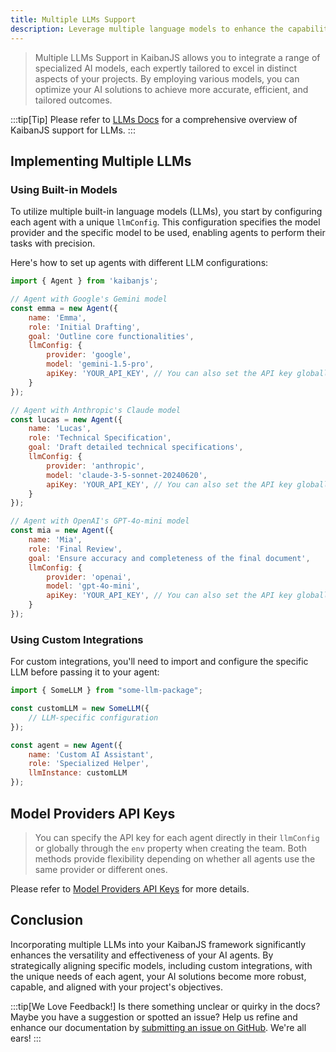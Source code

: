 ```yaml
---
title: Multiple LLMs Support
description: Leverage multiple language models to enhance the capabilities of your AI agents in KaibanJS.
---
```


> Multiple LLMs Support in KaibanJS allows you to integrate a range of specialized AI models, each expertly tailored to excel in distinct aspects of your projects. By employing various models, you can optimize your AI solutions to achieve more accurate, efficient, and tailored outcomes.

:::tip[Tip]
Please refer to [LLMs Docs](/category/llms-docs) for a comprehensive overview of KaibanJS support for LLMs.
:::

## Implementing Multiple LLMs

### Using Built-in Models

To utilize multiple built-in language models (LLMs), you start by configuring each agent with a unique `llmConfig`. This configuration specifies the model provider and the specific model to be used, enabling agents to perform their tasks with precision.

Here's how to set up agents with different LLM configurations:

```js
import { Agent } from 'kaibanjs';

// Agent with Google's Gemini model
const emma = new Agent({
    name: 'Emma',
    role: 'Initial Drafting',
    goal: 'Outline core functionalities',
    llmConfig: {
        provider: 'google',
        model: 'gemini-1.5-pro',
        apiKey: 'YOUR_API_KEY', // You can also set the API key globally through the env property when creating the team
    }
});

// Agent with Anthropic's Claude model
const lucas = new Agent({
    name: 'Lucas',
    role: 'Technical Specification',
    goal: 'Draft detailed technical specifications',
    llmConfig: {
        provider: 'anthropic',
        model: 'claude-3-5-sonnet-20240620',
        apiKey: 'YOUR_API_KEY', // You can also set the API key globally through the env property when creating the team
    }
});

// Agent with OpenAI's GPT-4o-mini model
const mia = new Agent({
    name: 'Mia',
    role: 'Final Review',
    goal: 'Ensure accuracy and completeness of the final document',
    llmConfig: {
        provider: 'openai',
        model: 'gpt-4o-mini',
        apiKey: 'YOUR_API_KEY', // You can also set the API key globally through the env property when creating the team
    }
});
```

### Using Custom Integrations

For custom integrations, you'll need to import and configure the specific LLM before passing it to your agent:

```js
import { SomeLLM } from "some-llm-package";

const customLLM = new SomeLLM({
    // LLM-specific configuration
});

const agent = new Agent({
    name: 'Custom AI Assistant',
    role: 'Specialized Helper',
    llmInstance: customLLM
});
```

## Model Providers API Keys

> You can specify the API key for each agent directly in their `llmConfig` or globally through the `env` property when creating the team. Both methods provide flexibility depending on whether all agents use the same provider or different ones.

Please refer to [Model Providers API Keys](/llms-docs/Model%20Providers%20API%20Keys) for more details.

## Conclusion
Incorporating multiple LLMs into your KaibanJS framework significantly enhances the versatility and effectiveness of your AI agents. By strategically aligning specific models, including custom integrations, with the unique needs of each agent, your AI solutions become more robust, capable, and aligned with your project's objectives.

:::tip[We Love Feedback!]
Is there something unclear or quirky in the docs? Maybe you have a suggestion or spotted an issue? Help us refine and enhance our documentation by [submitting an issue on GitHub](https://github.com/kaiban-ai/KaibanJS/issues). We're all ears!
:::